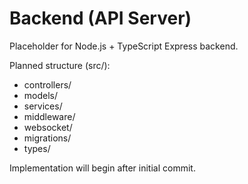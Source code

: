 # Backend (API Server)

Placeholder for Node.js + TypeScript Express backend.

Planned structure (src/):

- controllers/
- models/
- services/
- middleware/
- websocket/
- migrations/
- types/


Implementation will begin after initial commit.
